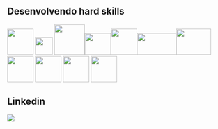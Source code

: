 ## Desenvolvendo hard skills
<img src="https://cdn.jsdelivr.net/gh/devicons/devicon/icons/python/python-original.svg" width="60" height="60" /> <img src="https://cdn.jsdelivr.net/gh/devicons/devicon/icons/java/java-original-wordmark.svg"  width="40" height="40" />
<img src="https://cdn.jsdelivr.net/gh/devicons/devicon/icons/docker/docker-original-wordmark.svg"  width="70" height="70"/><img src="https://www.tech4logic.com/Content/Images/aws_icon_logo.png"  width="60" height="50"/><img src="https://avatars.githubusercontent.com/u/4134875?s=280&v=4" width="60" height="60"/><img src="https://socradar.io/wp-content/uploads/2022/06/cropped-socradar-dark.png" width="90" height="50"/><img src="https://repository-images.githubusercontent.com/78524793/17d15480-1b36-11ea-8472-dc52b86f3e2b" width="80" height="60"/>
<img src="https://cdn.jsdelivr.net/gh/devicons/devicon/icons/oracle/oracle-original.svg" width="60" height="60"/>
<img src="https://cdn.jsdelivr.net/gh/devicons/devicon/icons/csharp/csharp-original.svg" width="60" height="60"/>
<img src="https://cdn.jsdelivr.net/gh/devicons/devicon/icons/ubuntu/ubuntu-plain-wordmark.svg" width="60" height="60" />
<img src="https://cdn.jsdelivr.net/gh/devicons/devicon/icons/linux/linux-original.svg" width="60" height="60"/>


## Linkedin 
<a href="https://www.linkedin.com/in/adib-n-abdala-8a3489218/" target="_blank"><img src="https://img.shields.io/badge/-LinkedIn-%230077B5?style=for-the-badge&logo=linkedin&logoColor=white" target="_blank"></a>   
</div>
                                        
          

